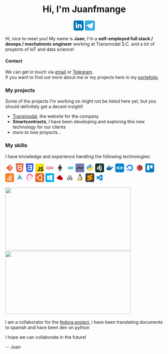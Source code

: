 <h1 align="center">Hi, I'm Juanfmange</h1>


    
   <p align="center"> <a href="https://www.linkedin.com/in/juanmange/"><img height="32" width="32" src="https://raw.githubusercontent.com/edent/SuperTinyIcons/master/images/svg/linkedin.svg" /></a>
<a href="https://t.me/therealjuanelo"><img height="32" width="32" src="https://raw.githubusercontent.com/edent/SuperTinyIcons/master/images/svg/telegram.svg" /></a></p>



Hi, nice to meet you! My name is **Juan**,
I'm a **self-employed full stack / devops / mechatronic engineer** working at Transmodal S.C. and a lot of proyects of IoT and data science!<br>


#### Contact

We can get in touch via [email](mailto:juanfmange@gmail.com) or [Telegram](https://t.me/therealjuanelo).<br>
If you want to find out more about me or my projects here is my [portafolio](https://juanfmange.github.io).

### My projects

Some of the projects I'm working on might not be listed here yet, but you should definitely get a decent insight!

- [Transmodal](www.transmodal.com.mx), the website for the company 
- <b>Smartcontracts</b>, I have been developing and exploring this new technology for our clients
- _more to new proyects..._

### My skills

I have knowledge and experience handling the following technologies:

<p align="left">
    <img height="28" width="28" src="https://raw.githubusercontent.com/edent/SuperTinyIcons/master/images/svg/git.svg" />
    <img height="28" width="28" src="https://raw.githubusercontent.com/edent/SuperTinyIcons/master/images/svg/html5.svg" />
    <img height="28" width="28" src="https://raw.githubusercontent.com/edent/SuperTinyIcons/master/images/svg/css3.svg" />
    <img height="28" width="28" src="https://raw.githubusercontent.com/edent/SuperTinyIcons/master/images/svg/javascript.svg" />
    <img height="28" width="28" src="https://raw.githubusercontent.com/edent/SuperTinyIcons/master/images/svg/npm.svg" />
    <img height="28" width="28" src="https://raw.githubusercontent.com/edent/SuperTinyIcons/master/images/svg/ethereum.svg" />
    <img height="28" width="28" src="https://raw.githubusercontent.com/edent/SuperTinyIcons/master/images/svg/go.svg" />
<img height="28" width="28" src="https://raw.githubusercontent.com/edent/SuperTinyIcons/master/images/svg/php.svg" />
    <img height="28" width="28" src="https://raw.githubusercontent.com/edent/SuperTinyIcons/master/images/svg/python.svg" />
<img height="28" width="28" src="https://raw.githubusercontent.com/edent/SuperTinyIcons/master/images/svg/djangoproject.svg" />
    <img height="28" width="28" src="https://raw.githubusercontent.com/edent/SuperTinyIcons/master/images/svg/docker.svg" />
<img height="28" width="28" src="https://raw.githubusercontent.com/edent/SuperTinyIcons/master/images/svg/nextcloud.svg" />
    <img height="28" width="28" src="https://raw.githubusercontent.com/edent/SuperTinyIcons/master/images/svg/digitalocean.svg" />
    <img height="28" width="28" src="https://raw.githubusercontent.com/edent/SuperTinyIcons/master/images/svg/amazon_s3.svg" />
    <img height="28" width="28" src="https://raw.githubusercontent.com/edent/SuperTinyIcons/master/images/svg/trello.svg" />
    <img height="28" width="28" src="https://raw.githubusercontent.com/edent/SuperTinyIcons/master/images/svg/stackoverflow.svg" />
    <img height="28" width="28" src="https://raw.githubusercontent.com/edent/SuperTinyIcons/master/images/svg/arch_linux.svg" />
<img height="28" width="28" src="https://raw.githubusercontent.com/edent/SuperTinyIcons/master/images/svg/debian.svg" />
    <img height="28" width="28" src="https://raw.githubusercontent.com/edent/SuperTinyIcons/master/images/svg/ubuntu.svg" />
    <img height="28" width="28" src="https://raw.githubusercontent.com/edent/SuperTinyIcons/master/images/svg/windows.svg" />
<img height="28" width="28" src="https://raw.githubusercontent.com/edent/SuperTinyIcons/master/images/svg/redhat.svg" />
<img height="28" width="28" src="https://raw.githubusercontent.com/edent/SuperTinyIcons/master/images/svg/macos.svg" />
<img height="28" width="28" src="https://raw.githubusercontent.com/edent/SuperTinyIcons/master/images/svg/linux.svg" />
    <img height="28" width="28" src="https://raw.githubusercontent.com/edent/SuperTinyIcons/master/images/svg/sublimetext.svg" />
<img height="28" width="28" src="https://raw.githubusercontent.com/edent/SuperTinyIcons/master/images/svg/visualstudiocode.svg" />
</p>

<div>
  <img height="200px" width="400em" src="https://github-readme-stats.vercel.app/api?username=juanfmange&show_icons=true&theme=github_dark&include_all_commits=true&count_private=true"/>
  <img height="200px" width="400em" src="https://github-readme-stats.vercel.app/api/top-langs/?username=juanfmange&layout=compact&langs_count=7&theme=github_dark"/>
</div>



I am a collaborator for the [fedora project](https://start.fedoraproject.org/), i have been translating documents to spanish and have been dev on python


I hope we can collaborate in the future!

-- Juan

<!---
juanfmange/juanfmange is a ✨ special ✨ repository because its `README.md` (this file) appears on your GitHub profile.
You can click the Preview link to take a look at your changes.
--->
